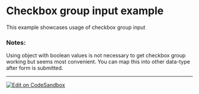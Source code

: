 # Checkbox group input example

This example showcases usage of checkbox group input

### Notes:

Using object with boolean values is not necessary to get checkbox group working
but seems most convenient. You can map this into other data-type after form is
submitted.

---

[![Edit on CodeSandbox](https://codesandbox.io/static/img/play-codesandbox.svg)](https://codesandbox.io/s/github/VirtusLab/formts/tree/master/examples/input/checkbox-group-input)
